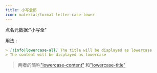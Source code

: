 ```yaml
---
title: 小写全部
icon: material/format-letter-case-lower
---
```


点名元数据:"小写全"

用法 :

```md
> [!info|lowercase-all] The title will be displayed as lowercase
> The content will be displayed as lowercase
```
> 两者的简称["lowercase-content"](../content-styling/page-5.md)
> 和["lowercase-title"](../title-styling/page-15.md)
